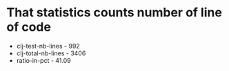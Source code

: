 # That statistics counts number of line of code
* clj-test-nb-lines - 992
* clj-total-nb-lines - 3406
* ratio-in-pct - 41.09